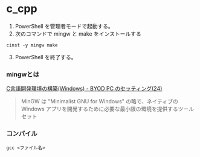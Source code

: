 # c_cpp

1. PowerShell を管理者モードで起動する。
2. 次のコマンドで mingw と make をインストールする
```
cinst -y mingw make
```
3. PowerShell を終了する。

### mingwとは
[C言語開発環境の構築(Windows) - BYOD PC のセッティング(24)][1]

[1]:https://hkob.hatenablog.com/entry/2020/05/28/190000
> MinGW は "Minimalist GNU for Windows" の略で、ネイティブの Windows アプリを開発するために必要な最小限の環境を提供するツールセット

### コンパイル
```
gcc <ファイル名>
```
